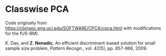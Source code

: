 # Classwise PCA

Code originally from <https://cbmspc.eng.uci.edu/SOFTWARE/CPCA/cpca.html> with modifications for the fUS-BMI.

K. Das, and **Z. Nenadic**, An efficient discriminant-based solution for small sample size problem, *Pattern Recogn.*, vol. 42(5), pp. 857-866, 2009.

